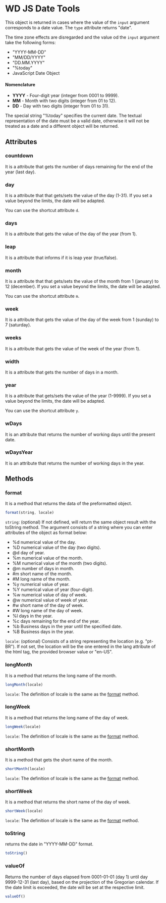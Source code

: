 # WD JS Date Tools

This object is returned in cases where the value of the `input` argument corresponds to a date value. The `type` attribute returns "date".

The time zone effects are disregarded and the value od the `input` argument take the following forms:
    
- "YYYY-MM-DD"
- "MM/DD/YYYY"
- "DD.MM.YYYY"
- "%today"
- JavaScript Date Object

#### Nomenclature

- **YYYY** - Four-digit year (integer from 0001 to 9999).
- **MM** - Month with two digits (integer from 01 to 12).
- **DD** - Day with two digits (integer from 01 to 31). 

The special string "%today" specifies the current date. The textual representation of the date must be a valid date, otherwise it will not be treated as a date and a different object will be returned.

## Attributes

### countdown

It is a attribute that gets the number of days remaining for the end of the year (last day).

### day

It is a attribute that that gets/sets the value of the day (1-31). If you set a value beyond the limits, the date will be adapted.

You can use the shortcut attribute `d`.

### days

It is a attribute that gets the value of the day of the year (from 1).

### leap

It is a attribute that informs if it is leap year (true/false).

### month

It is a attribute that that gets/sets the value of the month from 1 (january) to 12 (december). If you set a value beyond the limits, the date will be adapted.

You can use the shortcut attribute `m`.

### week

It is a attribute that gets the value of the day of the week from 1 (sunday) to 7 (saturday).

### weeks

It is a attribute that gets the value of the week of the year (from 1).

### width

It is a attribute that gets the number of days in a month.

### year

It is a attribute that gets/sets the value of the year (1-9999). If you set a value beyond the limits, the date will be adapted.

You can use the shortcut attribute `y`.

### wDays

It is an attribute that returns the number of working days until the present date.

### wDaysYear

It is an attribute that returns the number of working days in the year.

## Methods

### format

It is a method that returns the data of the preformatted object.

```js
format(string, locale)
```
`string`: (optional) If not defined, will return the same object result with the toString method. The argument consists of a string where you can enter attributes of the object as format below:

- %d numerical value of the day.
- %D numerical value of the day (two digits).
- @d day of year.
- %m numerical value of the month.
- %M numerical value of the month (two digits).
- @m number of days in month.
- #m short name of the month.
- #M long name of the month.
- %y numerical value of year.
- %Y numerical value of year (four-digit).
- %w numerical value of day of week.
- @w numerical value of week of year.
- #w short name of the day of week.
- #W long name of the day of week.
- %l days in the year.
- %c days remaining for the end of the year.
- %b Business days in the year until the specified date.
- %B Business days in the year.

`locale`: (optional) Consists of a string representing the location (e.g. "pt-BR"). If not set, the location will be the one entered in the lang attribute of the html tag, the provided browser value or "en-US".

### longMonth

It is a method that returns the long name of the month.

```js
longMonth(locale)
```

`locale`: The definition of locale is the same as the [format](#format) method.

### longWeek

It is a method that returns the long name of the day of week.

```js
longWeek(locale)
```

`locale`: The definition of locale is the same as the [format](#format) method.

### shortMonth

It is a method that gets the short name of the month.

```js
shortMonth(locale)
```

`locale`: The definition of locale is the same as the [format](#format) method.

### shortWeek

It is a method that returns the short name of the day of week.

```js
shortWeek(locale)
```

`locale`: The definition of locale is the same as the [format](#format) method.

### toString

returns the date in "YYYY-MM-DD" format.

```js
toString()
```

### valueOf

Returns the number of days elapsed from 0001-01-01 (day 1) until day 9999-12-31 (last day), based on the projection of the Gregorian calendar. If the date limit is exceeded, the date will be set at the respective limit.

```js
valueOf()
```

